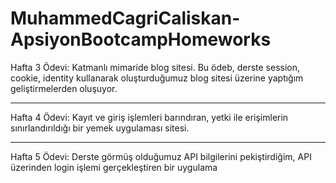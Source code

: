 # MuhammedCagriCaliskan-ApsiyonBootcampHomeworks
Hafta 3 Ödevi: Katmanlı mimaride blog sitesi. Bu ödeb, derste session, cookie, identity kullanarak oluşturduğumuz blog sitesi üzerine yaptığım geliştirmelerden oluşuyor.

<hr>

Hafta 4 Ödevi: Kayıt ve giriş işlemleri barındıran, yetki ile erişimlerin sınırlandırıldığı bir yemek uygulaması sitesi.



<hr>

Hafta 5 Ödevi: Derste görmüş olduğumuz API bilgilerini pekiştirdiğim, API üzerinden login işlemi gerçekleştiren bir uygulama









